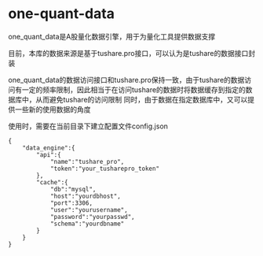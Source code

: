 # one-quant-data

one_quant_data是A股量化数据引擎，用于为量化工具提供数据支撑

目前，本库的数据来源是基于tushare.pro接口，可以认为是tushare的数据接口封装

one_quant_data的数据访问接口和tushare.pro保持一致，由于tushare的数据访问有一定的频率限制，因此相当于在访问tushare的数据时将数据缓存到指定的数据库中，从而避免tushare的访问限制
同时，由于数据在指定数据库中，又可以提供一些新的使用数据的角度


使用时，需要在当前目录下建立配置文件config.json
```
{
    "data_engine":{
        "api":{
            "name":"tushare_pro",
            "token":"your_tusharepro_token"
        },
        "cache":{
            "db":"mysql",
            "host":"yourdbhost",
            "port":3306,
            "user":"yourusername",
            "password":"yourpasswd",
            "schema":"yourdbname"
        }
    }
}
```
